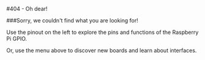 #404 - Oh dear!

###Sorry, we couldn't find what you are looking for!

Use the pinout on the left to explore the pins and functions of the Raspberry Pi GPIO.

Or, use the menu above to discover new boards and learn about interfaces.
